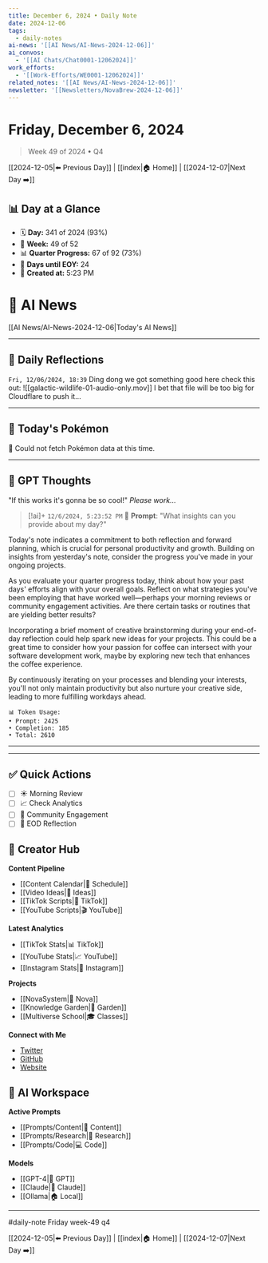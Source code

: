 ```yaml
---
title: December 6, 2024 • Daily Note
date: 2024-12-06
tags:
  - daily-notes
ai-news: '[[AI News/AI-News-2024-12-06]]'
ai_convos:
  - '[[AI Chats/Chat0001-12062024]]'
work_efforts:
  - '[[Work-Efforts/WE0001-12062024]]'
related_notes: '[[AI News/AI-News-2024-12-06]]'
newsletter: '[[Newsletters/NovaBrew-2024-12-06]]'
---
```

# Friday, December 6, 2024
> Week 49 of 2024 • Q4

[[2024-12-05|⬅️ Previous Day]] | [[index|🏠 Home]] | [[2024-12-07|Next Day ➡️]]

## 📊 Day at a Glance
- 🗓️ **Day:** 341 of 2024 (93%)
- 📅 **Week:** 49 of 52
- 📊 **Quarter Progress:** 67 of 92 (73%)
- 🎯 **Days until EOY:** 24
- 🔄 **Created at:** 5:23 PM


# 📰 AI News
[[AI News/AI-News-2024-12-06|Today's AI News]]

---

## 📝 Daily Reflections

`Fri, 12/06/2024, 18:39`
Ding dong we got something good here check this out:
![[galactic-wildlife-01-audio-only.mov]]
I bet that file will be too big for Cloudflare to push it...


---

## 🐾 Today's Pokémon

🐾 Could not fetch Pokémon data at this time.

---

## 🤖 GPT Thoughts

"If this works it's gonna be so cool!"
*Please work...*


> [!ai]+ `12/6/2024, 5:23:52 PM`
> 💭 **Prompt**: "What insights can you provide about my day?"

Today's note indicates a commitment to both reflection and forward planning, which is crucial for personal productivity and growth. Building on insights from yesterday's note, consider the progress you've made in your ongoing projects. 

As you evaluate your quarter progress today, think about how your past days' efforts align with your overall goals. Reflect on what strategies you've been employing that have worked well—perhaps your morning reviews or community engagement activities. Are there certain tasks or routines that are yielding better results? 

Incorporating a brief moment of creative brainstorming during your end-of-day reflection could help spark new ideas for your projects. This could be a great time to consider how your passion for coffee can intersect with your software development work, maybe by exploring new tech that enhances the coffee experience. 

By continuously iterating on your processes and blending your interests, you'll not only maintain productivity but also nurture your creative side, leading to more fulfilling workdays ahead.

```stats
📊 Token Usage:
• Prompt: 2425
• Completion: 185
• Total: 2610
```
---



---

## ✅ Quick Actions
- [ ] ☀️ Morning Review
- [ ] 📈 Check Analytics
- [ ] 🤝 Community Engagement
- [ ] 🌙 EOD Reflection

## 📱 Creator Hub
**Content Pipeline**
- [[Content Calendar|📅 Schedule]]
- [[Video Ideas|🎥 Ideas]]
- [[TikTok Scripts|📝 TikTok]]
- [[YouTube Scripts|🎬 YouTube]]

**Latest Analytics**
- [[TikTok Stats|📊 TikTok]]
- [[YouTube Stats|📈 YouTube]]
- [[Instagram Stats|📸 Instagram]]

**Projects**
- [[NovaSystem|🤖 Nova]]
- [[Knowledge Garden|🌳 Garden]]
- [[Multiverse School|🎓 Classes]]

**Connect with Me**
- [Twitter](https://twitter.com/yourusername)
- [GitHub](https://github.com/yourusername)
- [Website](https://yourwebsite.com)

## 🤖 AI Workspace
**Active Prompts**
- [[Prompts/Content|📝 Content]]
- [[Prompts/Research|🔬 Research]]
- [[Prompts/Code|💻 Code]]

**Models**
- [[GPT-4|💬 GPT]]
- [[Claude|🧠 Claude]]
- [[Ollama|🏠 Local]]

---

#daily-note  Friday week-49 q4

[[2024-12-05|⬅️ Previous Day]] | [[index|🏠 Home]] | [[2024-12-07|Next Day ➡️]]
